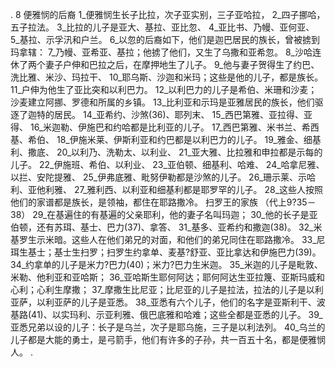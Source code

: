 . 8 
便雅悯的后裔 
1_便雅悯生长子比拉，次子亚实别，三子亚哈拉， 2_四子挪哈，五子拉法。 3_比拉的儿子是亚大、基拉、亚比忽、 4_亚比书、乃幔、亚何亚、 5_基拉、示孚汛和户兰。 6_以忽的后裔如下，他们是迦巴居民的族长，曾被掳到玛拿辖： 7_乃幔、亚希亚、基拉；他掳了他们，又生了乌撒和亚希忽。 8_沙哈连休了两个妻子户伸和巴拉之后，在摩押地生了儿子。 9_他与妻子贺得生了约巴、洗比雅、米沙、玛拉干、 10_耶乌斯、沙迦和米玛；这些是他的儿子，都是族长。 11_户伸为他生了亚比突和以利巴力。 12_以利巴力的儿子是希伯、米珊和沙麦；沙麦建立阿挪、罗德和所属的乡镇。 13_比利亚和示玛是亚雅居民的族长，他们驱逐了迦特的居民。 14_亚希约、沙煞(36)、耶列末、 15_西巴第雅、亚拉得、亚得、 16_米迦勒、伊施巴和约哈都是比利亚的儿子。 17_西巴第雅、米书兰、希西基、希伯、 18_伊施米莱、伊斯利亚和约巴都是以利巴力的儿子。 19_雅金、细基利、撒底、 20_以利乃、洗勒太、以利业、 21_亚大雅、比拉雅和申拉都是示每的儿子。 22_伊施班、希伯、以利业、 23_亚伯顿、细基利、哈难、 24_哈拿尼雅、以拦、安陀提雅、 25_伊弗底雅、毗努伊勒都是沙煞的儿子。 26_珊示莱、示哈利、亚他利雅、 27_雅利西、以利亚和细基利都是耶罗罕的儿子。 28_这些人按照他们的家谱都是族长，是领袖，都住在耶路撒冷。 
扫罗王的家族 
（代上9?35－38） 
29_在基遍住的有基遍的父亲耶利，他的妻子名叫玛迦； 30_他的长子是亚伯顿，还有苏珥、基士、巴力(37)、拿答、 31_基多、亚希约和撒迦(38)。 32_米基罗生示米暗。这些人在他们弟兄的对面，和他们的弟兄同住在耶路撒冷。 
33_尼珥生基士；基士生扫罗；扫罗生约拿单、麦基?舒亚、亚比拿达和伊施巴力(39)。 34_约拿单的儿子是米力?巴力(40)；米力?巴力生米迦。 35_米迦的儿子是毗敦、米勒、他利亚和亚哈斯； 36_亚哈斯生耶何阿达；耶何阿达生亚拉篾、亚斯玛威和心利；心利生摩撒； 37_摩撒生比尼亚；比尼亚的儿子是拉法，拉法的儿子是以利亚萨，以利亚萨的儿子是亚悉。 38_亚悉有六个儿子，他们的名字是亚斯利干、波基路(41)、以实玛利、示亚利雅、俄巴底雅和哈难；这些全都是亚悉的儿子。 39_亚悉兄弟以设的儿子：长子是乌兰，次子是耶乌施，三子是以利法列。 40_乌兰的儿子都是大能的勇士，是弓箭手，他们有许多的子孙，共一百五十名，都是便雅悯人。 
 .